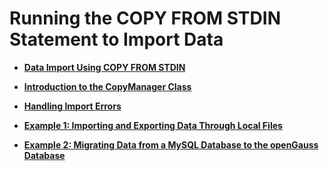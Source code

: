 # Running the COPY FROM STDIN Statement to Import Data<a name="EN-US_TOPIC_0289900600"></a>

-   **[Data Import Using COPY FROM STDIN](data-import-using-copy-from-stdin.md)**  

-   **[Introduction to the CopyManager Class](introduction-to-the-copymanager-class.md)**  

-   **[Handling Import Errors](handling-import-errors.md)**  

-   **[Example 1: Importing and Exporting Data Through Local Files](example-1-importing-and-exporting-data-through-local-files.md)**  

-   **[Example 2: Migrating Data from a MySQL Database to the openGauss Database](example-2-migrating-data-from-a-mysql-database-to-the-opengauss-database.md)**  


